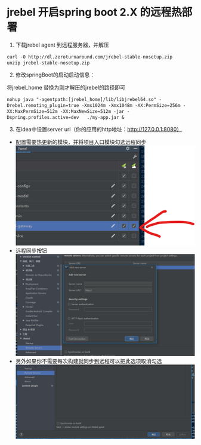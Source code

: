 # jrebel 开启spring boot 2.X 的远程热部署

1. 下载jrebel agent 到远程服务器，并解压

```
curl -O http://dl.zeroturnaround.com/jrebel-stable-nosetup.zip
unzip jrebel-stable-nosetup.zip
```

2. 修改springBoot的启动启动信息：

将jrebel_home 替换为刚才解压的jrebel的路径即可

```
nohup java "-agentpath:[jrebel_home]/lib/libjrebel64.so" -Drebel.remoting_plugin=true -Xms1024m -Xmx1048m -XX:PermSize=256m -XX:MaxPermSize=512m -XX:MaxNewSize=512m -jar -Dspring.profiles.active=dev   ./my-app.jar &
```
3. 在idea中设置server url（你的应用的http地址：http://127.0.0.1:8080）

- 配置需要热更新的模块，并将项目入口模块勾选远程同步
![jrebel-gate](../../img/jrebel/jrebel-gate.png)
- 远程同步按钮
![jrebel-server](../../img/jrebel/jrebel-server.png)
- 另外如果你不需要每次构建就同步到远程可以把此选项取消勾选
![jrebel-sync-build](../../img/jrebel/jrebel-sync-build.png)

